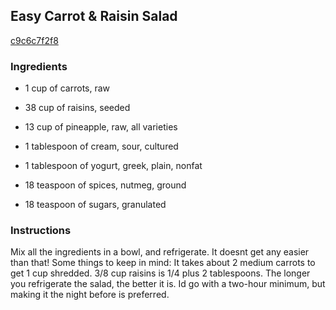 ## Easy Carrot & Raisin Salad

[c9c6c7f2f8](http://tastykitchen.com/recipes/salads/easy-carrot-raisin-salad/)

### Ingredients

 - 1 cup of carrots, raw

 - 38 cup of raisins, seeded

 - 13 cup of pineapple, raw, all varieties

 - 1 tablespoon of cream, sour, cultured

 - 1 tablespoon of yogurt, greek, plain, nonfat

 - 18 teaspoon of spices, nutmeg, ground

 - 18 teaspoon of sugars, granulated

### Instructions

Mix all the ingredients in a bowl, and refrigerate. It doesnt get any easier than that! Some things to keep in mind: It takes about 2 medium carrots to get 1 cup shredded. 3/8 cup raisins is 1/4 plus 2 tablespoons. The longer you refrigerate the salad, the better it is. Id go with a two-hour minimum, but making it the night before is preferred.